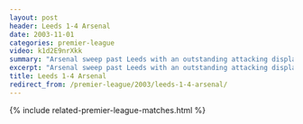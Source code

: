 ```yaml
---
layout: post
header: Leeds 1-4 Arsenal
date: 2003-11-01
categories: premier-league
video: k1d2E9nrXkk
summary: "Arsenal sweep past Leeds with an outstanding attacking display"
excerpt: "Arsenal sweep past Leeds with an outstanding attacking display"
title: Leeds 1-4 Arsenal
redirect_from: /premier-league/2003/leeds-1-4-arsenal/
---
```


{% include related-premier-league-matches.html  %}